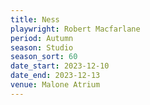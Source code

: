 ```yaml
---
title: Ness
playwright: Robert Macfarlane
period: Autumn
season: Studio
season_sort: 60
date_start: 2023-12-10
date_end: 2023-12-13
venue: Malone Atrium
---
```

